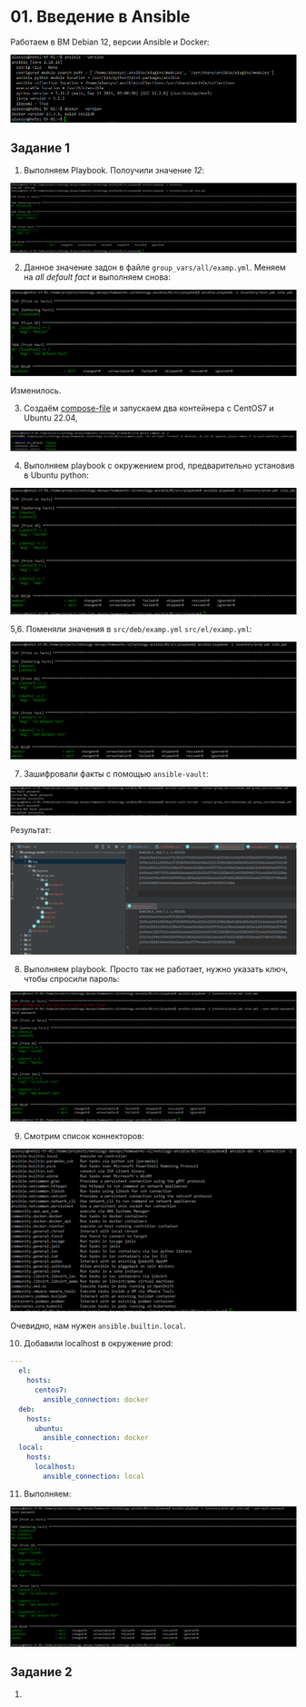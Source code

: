 # 01.  Введение в Ansible
Работаем в ВМ Debian 12, версии Ansible и Docker:

![tf](img/01-00-versions.png)

## Задание 1
1. Выполняем Playbook. Полоучили значение *12*:

![tf](img/01-01-play-1.png)

2. Данное значение задон в файле `group_vars/all/examp.yml`. Меняем на *all default fact* и выполняем снова:

![tf](img/01-01-play-2.png)

Изменилось.

3. Создаём [compose-file](src/compose.yaml) и запускаем два контейнера с CentOS7 и Ubuntu 22.04,

![tf](img/01-01-docker_env_up.png)

4. Выполняем playbook с окружением prod, предварительно установив в Ubuntu python:

![tf](img/01-01-play-3.png)

5,6. Поменяли значения в `src/deb/examp.yml` `src/el/examp.yml`:

![tf](img/01-01-play-4.png)

7. Зашифровали факты с помощью `ansible-vault`:

![tf](img/01-01-vault-encrypt.png)

Результат:

![tf](img/01-01-vault-encrypted.png)

8. Выполняем playbook. Просто так не работает, нужно указать ключ, чтобы спросили пароль:

![tf](img/01-01-play-5.png)

9. Смотрим список коннекторов:

![tf](img/01-01-ans-doc-ls.png)

Очевидно, нам нужен `ansible.builtin.local`.

10. Добавили localhost в окружение prod:
```yaml
---
  el:
    hosts:
      centos7:
        ansible_connection: docker
  deb:
    hosts:
      ubuntu:
        ansible_connection: docker
  local:
    hosts:
      localhost:
        ansible_connection: local
```
11. Выполняем:

![tf](img/01-01-play-6.png)

## Задание 2
1. 